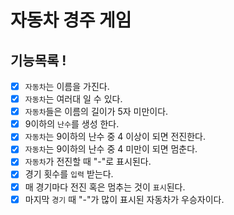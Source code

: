 # 자동차 경주 게임
## 기능목록 !
- [x] `자동차`는 이름을 가진다.
- [x] `자동차`는 여러대 일 수 있다.  
- [x] `자동차`들은 이름의 길이가 5자 미만이다.
- [x] 9이하의 `난수`를 생성 한다.
- [x] `자동차`는 9이하의 난수 중 4 이상이 되면 전진한다.
- [x] `자동차`는 9이하의 난수 중 4 미만이 되면 멈춘다.
- [x] `자동차`가 전진할 때 "-"로 표시된다.
- [x] 경기 횟수를 `입력` 받는다.
- [x] 매 경기마다 전진 혹은 멈추는 것이 `표시`된다.
- [x] 마지막 `경기` 때 "-"가 많이 표시된 자동차가 우승자이다.